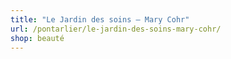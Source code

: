 ```yaml
---
title: "Le Jardin des soins – Mary Cohr"
url: /pontarlier/le-jardin-des-soins-mary-cohr/
shop: beauté
---
```

